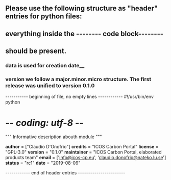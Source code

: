 
## Please use the following structure as "header" entries for python files:
## everything inside the -------- code block--------
## should be present. 
### __data__ is used for creation date__
### __version__ we follow a major.minor.micro structure. The first release was unified to version 0.1.0


----------- beginning of file, no empty lines ------------
#!/usr/bin/env python
# -*- coding: utf-8 -*-

"""
    Informative description abouth module
"""

__author__      = ["Claudio D'Onofrio"]
__credits__     = "ICOS Carbon Portal"
__license__     = "GPL-3.0"
__version__     = "0.1.0"
__maintainer__  = "ICOS Carbon Portal, elaborated products team"
__email__       = ['info@icos-cp.eu', 'claudio.donofrio@nateko.lu.se']
__status__      = "rc1"
__date__        = "2019-08-09"


------------ end of header entries -----------------------